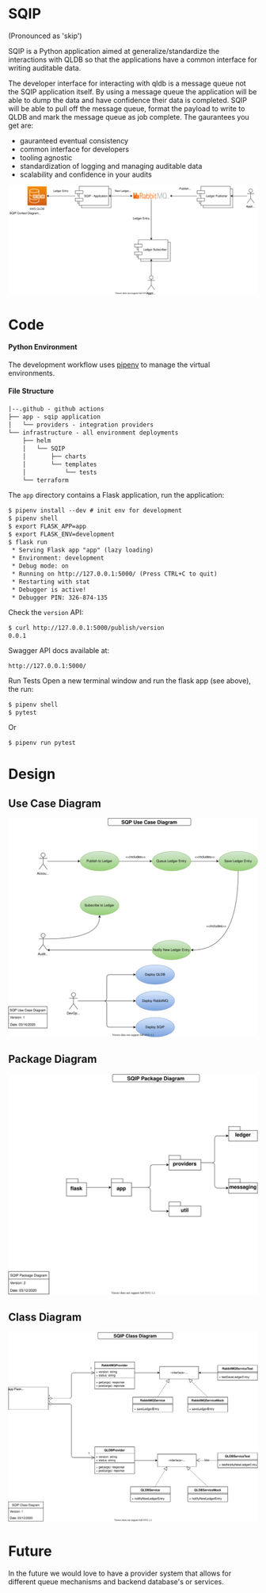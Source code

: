 # SQIP 
(Pronounced as 'skip')

SQIP is a Python application aimed at generalize/standardize the interactions with QLDB so that the applications have a common interface for writing auditable data.  

The developer interface for interacting with qldb is a message queue not the SQIP application itself.  By using a message queue the application will be able to dump the data and have confidence their data is completed.  SQIP will be able to pull off the message queue, format the payload to write to QLDB and mark the message queue as job complete.  The gaurantees you get are: 
- gauranteed eventual consistency
- common interface for developers
- tooling agnostic
- standardization of logging and managing auditable data
- scalability and confidence in your audits

![SQIP Architecture Diagram](SQIP-Architecture.svg)

# Code

#### Python Environment
The development workflow uses [pipenv](https://github.com/pypa/pipenv) to manage the virtual environments.  

#### File Structure
```
|--.github - github actions
├── app - sqip application
│   └── providers - integration providers
└── infrastructure - all environment deployments
    ├── helm 
    │   └── SQIP
    │       ├── charts
    │       └── templates
    │           └── tests
    └── terraform
```

The `app` directory contains a Flask application, run the application:

```shell script
$ pipenv install --dev # init env for development
$ pipenv shell
$ export FLASK_APP=app
$ export FLASK_ENV=development
$ flask run
 * Serving Flask app "app" (lazy loading)
 * Environment: development
 * Debug mode: on
 * Running on http://127.0.0.1:5000/ (Press CTRL+C to quit)
 * Restarting with stat
 * Debugger is active!
 * Debugger PIN: 326-874-135
```

Check the `version` API:

```shell script
$ curl http://127.0.0.1:5000/publish/version
0.0.1
```

Swagger API docs available at:
```shell script
http://127.0.0.1:5000/
```

Run Tests
Open a new terminal window and run the flask app (see above), the run:
```shell script
$ pipenv shell
$ pytest
```
Or
```shell script
$ pipenv run pytest
```


# Design



## Use Case Diagram

![SQIP-Model-SQP-Use-Case-Diagram](SQIP-Model-SQP-Use-Case-Diagram.svg)



## Package Diagram

![SQIP Package Diagram](SQIP-Model-SQIP-Package-Diagram.svg)



## Class Diagram

![SQIP-Model-SQIP-Class-Diagram](SQIP-Model-SQIP-Class-Diagram.svg)

# Future

In the future we would love to have a provider system that allows for different queue mechanisms and backend database's or services.  